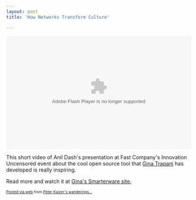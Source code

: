 ```yaml
---
layout: post
title: 'How Networks Transform Culture'

---
```


<div class='posterous_autopost'><div class="posterous_bookmarklet_entry"> <object data="http://video.fastcompany.com/plugins/player.swf?v=b08956cda1e82&amp;p=fc_social" type="application/x-shockwave-flash" height="305" width="500"><param name="movie" value="http://video.fastcompany.com/plugins/player.swf?v=b08956cda1e82&amp;p=fc_social" /><param name="allowfullscreen" value="TRUE" /><param name="allowscriptaccess" value="always" /><param name="base" value="http://video.fastcompany.com" /></object>    <p>This short video of Anil Dash's presentation at Fast Company's Innovation Uncensored event about the cool open source tool that <a href="http://twitter.com/ginatrapani">Gina Trapani</a> has developed is really inspiring.</p>    <p>Read more and watch it at <a href="http://smarterware.org/5893/how-networks-transform-culture">Gina's Smarterware site.</a></p> <p></p></div>      <p style="font-size: 10px;">  <a href="http://posterous.com">Posted via web</a>   from <a href="http://random.peterkaizer.com/how-networks-transform-culture">Peter Kaizer's wanderings...</a>  </p>  </div>
